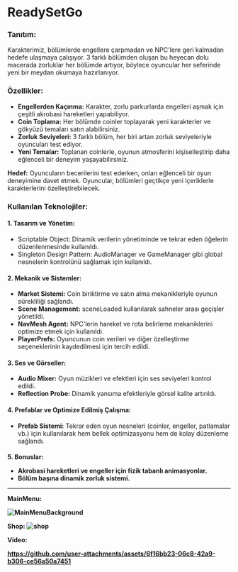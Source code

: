 # ReadySetGo


<h3>Tanıtım:</h3>

Karakterimiz, bölümlerde engellere çarpmadan ve NPC'lere geri kalmadan hedefe ulaşmaya çalışıyor. 3 farklı bölümden oluşan bu heyecan dolu macerada zorluklar her bölümde artıyor, böylece oyuncular her seferinde yeni bir meydan okumaya hazırlanıyor.

<h3>Özellikler:</h3>


<ul>
<li><b>Engellerden Kaçınma:</b> Karakter, zorlu parkurlarda engelleri aşmak için çeşitli akrobasi hareketleri yapabiliyor.</li>
<li><b>Coin Toplama:</b> Her bölümde coinler toplayarak yeni karakterler ve gökyüzü temaları satın alabilirsiniz.</li>
<li><b>Zorluk Seviyeleri:</b> 3 farklı bölüm, her biri artan zorluk seviyeleriyle oyuncuları test ediyor.</li>
<li><b>Yeni Temalar:</b> Toplanan coinlerle, oyunun atmosferini kişiselleştirip daha eğlenceli bir deneyim yaşayabilirsiniz.</li>
 </ul>
<b>Hedef:</b> Oyuncuların becerilerini test ederken, onları eğlenceli bir oyun deneyimine davet etmek. Oyuncular, bölümleri geçtikçe yeni içeriklerle karakterlerini özelleştirebilecek.

<h3>Kullanılan Teknolojiler:</h3>

<h4>1. Tasarım ve Yönetim:</h4>
<ul>
<li>Scriptable Object: Dinamik verilerin yönetiminde ve tekrar eden öğelerin düzenlenmesinde kullanıldı.</li>
<li>Singleton Design Pattern: AudioManager ve GameManager gibi global nesnelerin kontrolünü sağlamak için kullanıldı.</li>
</ul>

<h4>2. Mekanik ve Sistemler:</h4>
<ul>
<li><b>Market Sistemi:</b> Coin biriktirme ve satın alma mekanikleriyle oyunun sürekliliği sağlandı.</li>
<li><b>Scene Management:</b> sceneLoaded kullanılarak sahneler arası geçişler yönetildi.</li>
<li><b>NavMesh Agent:</b> NPC'lerin hareket ve rota belirleme mekaniklerini optimize etmek için kullanıldı.</li>
<li><b>PlayerPrefs:</b> Oyuncunun coin verileri ve diğer özelleştirme seçeneklerinin kaydedilmesi için tercih edildi.</li>
</ul>

<h4>3. Ses ve Görseller:</h4>
<ul>
<li><b>Audio Mixer:</b> Oyun müzikleri ve efektleri için ses seviyeleri kontrol edildi.</li>
<li><b>Reflection Probe:</b> Dinamik yansıma efektleriyle görsel kalite artırıldı.</li>
</ul>

<h4>4. Prefablar ve Optimize Edilmiş Çalışma:</h4>
<ul>
<li><b>Prefab Sistemi:</b> Tekrar eden oyun nesneleri (coinler, engeller, patlamalar vb.) için kullanılarak hem bellek optimizasyonu hem de kolay düzenleme sağlandı.</li>
</ul>

<h4>5. Bonuslar:
<ul>
<li>Akrobasi hareketleri ve engeller için fizik tabanlı animasyonlar.</li>
<li>Bölüm başına dinamik zorluk sistemi.</li>
</ul>

 <hr>
 MainMenu:
 
![MainMenuBackground](https://github.com/user-attachments/assets/23e1c1c6-6e76-468e-b64d-1b78566a6f98)

 Shop:
![shop](https://github.com/user-attachments/assets/1446e862-3593-4275-8b48-58f212c4ab0e)


Video:



https://github.com/user-attachments/assets/6f16bb23-06c8-42a9-b306-ce56a50a7451




